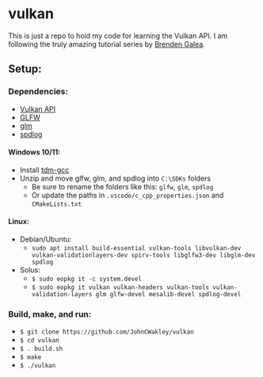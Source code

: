 # vulkan
This is just a repo to hold my code for learning the Vulkan API. I am following the truly amazing tutorial series by [Brenden Galea](https://www.youtube.com/channel/UC9pXmjxsQHeFH9vgCeRsHcw).

## Setup:
### Dependencies:
* [Vulkan API](https://vulkan.lunarg.com/)
* [GLFW](https://www.glfw.org/download)
* [glm](https://github.com/g-truc/glm)
* [spdlog](https://github.com/gabime/spdlog)

#### Windows 10/11:
* Install [tdm-gcc](https://jmeubank.github.io/tdm-gcc/download/)
* Unzip and move glfw, glm, and spdlog into `C:\SDKs` folders
  * Be sure to rename the folders like this: `glfw`, `glm`, `spdlog`
  * Or update the paths in `.vscode/c_cpp_properties.json` and `CMakeLists.txt`

#### Linux:
* Debian/Ubuntu:
    * `sudo apt install build-essential vulkan-tools libvulkan-dev vulkan-validationlayers-dev spirv-tools libglfw3-dev libglm-dev spdlog`
* Solus:
    * `$ sudo eopkg it -c system.devel`
    * `$ sudo eopkg it vulkan vulkan-headers vulkan-tools vulkan-validation-layers glm glfw-devel mesalib-devel spdlog-devel`

### Build, make, and run:
* `$ git clone https://github.com/JohnCWakley/vulkan`
* `$ cd vulkan`
* `$ . build.sh`
* `$ make`
* `$ ./vulkan`